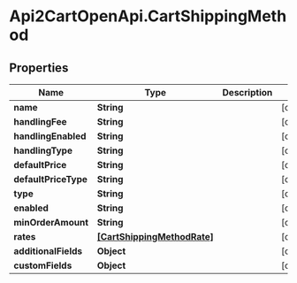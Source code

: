 # Api2CartOpenApi.CartShippingMethod

## Properties

Name | Type | Description | Notes
------------ | ------------- | ------------- | -------------
**name** | **String** |  | [optional] 
**handlingFee** | **String** |  | [optional] 
**handlingEnabled** | **String** |  | [optional] 
**handlingType** | **String** |  | [optional] 
**defaultPrice** | **String** |  | [optional] 
**defaultPriceType** | **String** |  | [optional] 
**type** | **String** |  | [optional] 
**enabled** | **String** |  | [optional] 
**minOrderAmount** | **String** |  | [optional] 
**rates** | [**[CartShippingMethodRate]**](CartShippingMethodRate.md) |  | [optional] 
**additionalFields** | **Object** |  | [optional] 
**customFields** | **Object** |  | [optional] 


